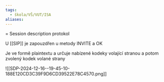 ```yaml
---
tags:
  - škola/VŠ/VUT/ISA
aliases:
---
```

= Session description protokol

U [[SIP]] je zapouzdřen u metody INVITE a OK

Je ve formě plaintextu a určuje nabízené kodeky volající stranou a potom zvolený kodek volané strany

![[SDP-2024-12-16--19-45-10-188E120CD3C39F9D6CD39522E78C4570.png]]